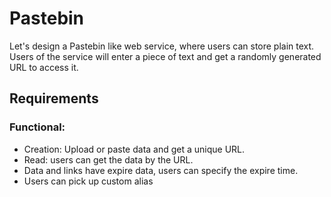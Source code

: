# Pastebin

Let's design a Pastebin like web service, where users can store plain text. Users of the service will enter a piece of text and get a randomly generated URL to access it.

## Requirements

### Functional:

* Creation: Upload or paste data and get a unique URL.
* Read: users can get the data by the URL.
* Data and links have expire data, users can specify the expire time.
* Users can pick up custom alias